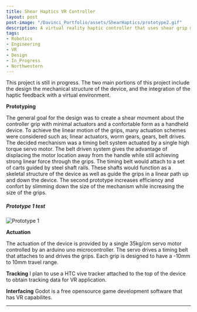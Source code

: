 ```yaml
---
title: Shear Haptics VR Controller
layout: post
post-image: "/Davinci_Portfolio/assets/ShearHaptics/prototype2.gif"
description: A virtual reality haptic controller that uses shear grip movement to simulate torque and moments when interacting with large objects in VR.
tags:
- Robotics
- Engineering
- VR
- Design
- In_Progress
- Northwestern
---
```


This project is still in progress.
The two main portions of this project include the design the mechanical structure of the device, and the integration of the haptic feedback with a virtual environment. 

**Prototyping**

The general goal for the design was to create a shear movment about the controller grip with minimal actuators and a confortable form as a handheld device. To achieve the linear motion of the grips, many actuation schemes were considered such as; linear actuators, worm gears, gears, belt drives. The decided mechanism was a timing belt system actuated by a single high torque servo motor. The belt driven system gives the advantage of displacing the motor location away from the handle while still achieving strong linear force through the grips. The timing belt would attach to a set of carts guided by steel shaft rails. These shafts would function as a skeletal structure of the device as well as guide the grips in a linear path up and down the device. The second prototype increases efficiency and confort by slimming down the size of the mechanism while increasing the size of the grips.

##### Prototype 1 test
![Prototype 1](/Davinci_Portfolio/assets/ShearHaptics/prototype1.gif)


**Actuation**

The actuation of the device is provided by a single 35kg/cm servo motor controlled by an arduino uno microcontroller. The servo drives a timing belt that attaches to and drives the grips. 
Each grip is designed to have a -10mm to 10mm travel range.

**Tracking**
I plan to use a HTC vive tracker attached to the top of the device to obtain tracking data for VR application.

**Interfacing**
Godot is a free opensource game development software that has VR capabilites.



<!-- * [Mastering Markdown](https://guides.github.com/features/mastering-markdown/)
* [Markdown Guide](https://www.markdownguide.org/cheat-sheet/)
* [GitHub Flavored Markdown Spec](https://github.github.com/gfm/) -->

---
<!-- 
# This is the h1 text
## This is the h2 text
### This is the h3 text
#### This is the h4 text
##### This is the h5 text
###### This is the h6 text

**Bold Text in the post will look like:**<br>
**This text is Bold**

**Italic Text in the post will look like:**<br>
*This text is Italic*

> Quotes on your post will look like this

`Codes on your post will look like this`

**Link in the post will look like:**<br>
[This is a link](#) -->



<!-- ![Team image](/Davinci_Portfolio/assets/images/Vestibular_team.jpg) -->

<!-- **Generally, there are two types of tasks that our controlling of ping-pong ball can be achieved:**

1. Follow a line trajectory drawn on a white board.
2. Follow the path solved by our maze solver algorithm, with a maze drawn on a white board. -->

<!-- ### ROS Architecture
![arch image](/Davinci_Portfolio/assets/images/bal_arch.png)

### Controls diagram
![control image](/Davinci_Portfolio/assets/images/control_diagram.png) -->


<!-- ### Position Control
<iframe src="/Davinci_Portfolio/assets/videos/pushball.gif" width="600" height="360" frameBorder="0" class="giphy-embed" allowFullScreen></iframe> -->

<!-- 
**Computer Vision:**<br>
An intel Realsense D435i camera is used detect the realtime location of the ball and the marks on the board. It does this by color thresholding the colors orange, blue, pink, and purple for the ball, waypoint 1, waypoint 2, and the maze respectivly. The vision pipeline processes and extracts the data by creating a pixel mask, calculating the contrours, and extracting the centroids of those contours. The ball coordinates are published as a Ball_Pose() msg to the ball_pose topic. The maze mask data is passed to the service callbacks relating to the maze_follow and line_follow services. It then draws all contours over image feed and displays the resulting images in realtime.

**Maze Solver Algorithm:**<br>
The Breadth First search method is used to solve the maze and generate a trajectory for the ball to follow. To do so, the algorithm computes two cost maps, one where the points farthest away from the walls of the maze are assigned the lowest value, and another cost map that assigns higher value to the points furthest away from the starting point. The algorithm adds these two maps and does gradient descent from the start point to the goal, interating through the neighboring cells and finding a path.

**Future Improvements:**<br>
When we set our start position on the corners of board, sometimes the ball is hard to be balanced initially and could cause drastic motion of robot arm. One way to solve this issue might be adding more dimensions in our control by using more joints to achieve more dynamical balance when putting the ball in any position. -->

<!-- ## Line Following
<iframe width="560" height="315" src="/Davinci_Portfolio/assets/videos/line_follow.mp4" frameborder="0" allow="accelerometer; autoplay; encrypted-media; gyroscope; picture-in-picture" allowfullscreen></iframe>

## NU Path Follow
<iframe width="560" height="315" src="/Davinci_Portfolio/assets/videos/NU_Follow.mp4" frameborder="0" allow="accelerometer; autoplay; encrypted-media; gyroscope; picture-in-picture" allowfullscreen></iframe>

## Maze Solving
<iframe width="560" height="315" src="/Davinci_Portfolio/assets/videos/Maze_follow.mp4" frameborder="0" allow="accelerometer; autoplay; encrypted-media; gyroscope; picture-in-picture" allowfullscreen></iframe> -->

<!-- **YouTUbe Videos will look like:**<br>
<iframe width="560" height="315" src="https://www.youtube.com/embed/jTPXwbDtIpA" frameborder="0" allow="accelerometer; autoplay; encrypted-media; gyroscope; picture-in-picture" allowfullscreen></iframe> -->